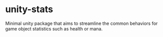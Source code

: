 # unity-stats
Minimal unity package that aims to streamline the common behaviors for game object statistics such as health or mana.
